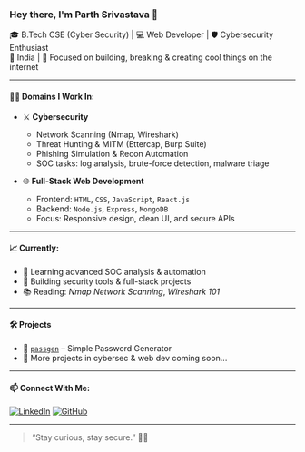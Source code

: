 ### Hey there, I'm Parth Srivastava 👋

🎓 B.Tech CSE (Cyber Security) | 💻 Web Developer | 🛡️ Cybersecurity Enthusiast  
📍 India | 🎯 Focused on building, breaking & creating cool things on the internet

---

#### 👨‍💻 Domains I Work In:

- ⚔️ **Cybersecurity**
  - Network Scanning (Nmap, Wireshark)
  - Threat Hunting & MITM (Ettercap, Burp Suite)
  - Phishing Simulation & Recon Automation
  - SOC tasks: log analysis, brute-force detection, malware triage

- 🌐 **Full-Stack Web Development**
  - Frontend: `HTML`, `CSS`, `JavaScript`, `React.js`
  - Backend: `Node.js`, `Express`, `MongoDB`
  - Focus: Responsive design, clean UI, and secure APIs

---

#### 📈 Currently:
- 🤖 Learning advanced SOC analysis & automation
- 🚀 Building security tools & full-stack projects
- 📚 Reading: *Nmap Network Scanning*, *Wireshark 101*

---

#### 🛠️ Projects

- 🔐 [`passgen`](https://github.com/Paarth1809/passgen) – Simple Password Generator
- 🧠 More projects in cybersec & web dev coming soon...

---

#### 📫 Connect With Me:

[![LinkedIn](https://img.shields.io/badge/LinkedIn-blue?style=for-the-badge&logo=linkedin&logoColor=white)](https://www.linkedin.com/in/parthsrivastava03/)
[![GitHub](https://img.shields.io/badge/GitHub-black?style=for-the-badge&logo=github&logoColor=white)](https://github.com/Paarth1809)

---

> “Stay curious, stay secure.” 🧠🔐  
